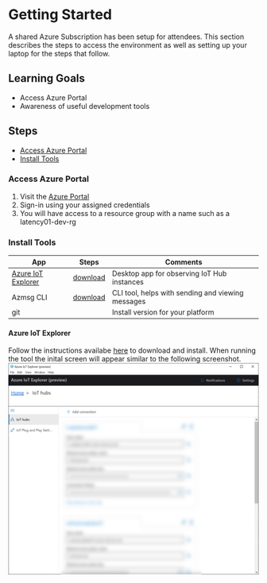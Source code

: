 # Getting Started

A shared Azure Subscription has been setup for attendees. This section describes the steps to access the environment as well as setting up your laptop for the steps that follow.

## Learning Goals
* Access Azure Portal
* Awareness of useful development tools


## Steps
* [Access Azure Portal](#access-azure-portal)
* [Install Tools](#install-tools)

### Access Azure Portal
1. Visit the [Azure Portal](https://portal.azure.com)
1. Sign-in using your assigned credentials
1. You will have access to a resource group with a name such as a latency01-dev-rg


### Install Tools

|App|Steps|Comments|
|---|-----|--------|
|[Azure IoT Explorer](#azure-iot-explorer)|[download](https://docs.microsoft.com/en-us/azure/iot-pnp/howto-use-iot-explorer)|Desktop app for observing IoT Hub instances|
|Azmsg CLI|[download](https://github.com/rivms/msgtool/releases)|CLI tool, helps with sending and viewing messages|
|git||Install version for your platform|


#### Azure IoT Explorer
Follow the instructions availabe [here](https://docs.microsoft.com/en-us/azure/iot-pnp/howto-use-iot-explorer) to download and install. When running the tool the inital screen will appear similar to the following screenshot. 
![screenshot](assets/azure-iot-explorer.png)


